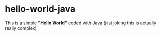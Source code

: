 # hello-world-java

This is a simple **"Hello World"** coded with Java (just joking this is actually really complex)
